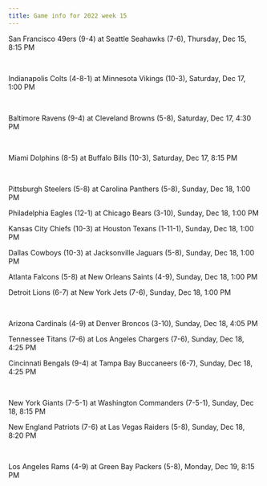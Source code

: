 ```yaml
---
title: Game info for 2022 week 15
---
```

San Francisco 49ers (9-4) at Seattle Seahawks (7-6), Thursday, Dec 15, 8:15 PM


<br/>

Indianapolis Colts (4-8-1) at Minnesota Vikings (10-3), Saturday, Dec 17, 1:00 PM


<br/>

Baltimore Ravens (9-4) at Cleveland Browns (5-8), Saturday, Dec 17, 4:30 PM


<br/>

Miami Dolphins (8-5) at Buffalo Bills (10-3), Saturday, Dec 17, 8:15 PM


<br/>

Pittsburgh Steelers (5-8) at Carolina Panthers (5-8), Sunday, Dec 18, 1:00 PM

Philadelphia Eagles (12-1) at Chicago Bears (3-10), Sunday, Dec 18, 1:00 PM

Kansas City Chiefs (10-3) at Houston Texans (1-11-1), Sunday, Dec 18, 1:00 PM

Dallas Cowboys (10-3) at Jacksonville Jaguars (5-8), Sunday, Dec 18, 1:00 PM

Atlanta Falcons (5-8) at New Orleans Saints (4-9), Sunday, Dec 18, 1:00 PM

Detroit Lions (6-7) at New York Jets (7-6), Sunday, Dec 18, 1:00 PM


<br/>

Arizona Cardinals (4-9) at Denver Broncos (3-10), Sunday, Dec 18, 4:05 PM

Tennessee Titans (7-6) at Los Angeles Chargers (7-6), Sunday, Dec 18, 4:25 PM

Cincinnati Bengals (9-4) at Tampa Bay Buccaneers (6-7), Sunday, Dec 18, 4:25 PM


<br/>

New York Giants (7-5-1) at Washington Commanders (7-5-1), Sunday, Dec 18, 8:15 PM

New England Patriots (7-6) at Las Vegas Raiders (5-8), Sunday, Dec 18, 8:20 PM


<br/>

Los Angeles Rams (4-9) at Green Bay Packers (5-8), Monday, Dec 19, 8:15 PM

